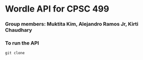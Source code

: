 # Wordle API for CPSC 499
### Group members: Muktita Kim, Alejandro Ramos Jr, Kirti Chaudhary

### To run the API
``git clone ``
